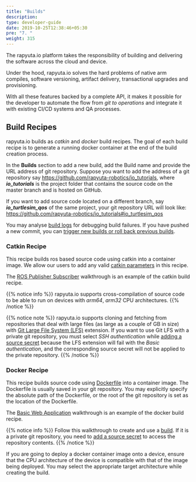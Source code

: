 ```yaml
---
title: "Builds"
description:
type: developer-guide
date: 2019-10-25T12:38:46+05:30
pre: "7. "
weight: 315
---
```

The rapyuta.io platform takes the responsibility of building and
delivering the software across the cloud and device.

Under the hood, rapyuta.io solves the hard problems of native arm
compiles, software versioning, artifact delivery, transactional
upgrades and provisioning.

With all these features backed by a complete API, it makes it
possible for the developer to automate the flow from
*git to operations* and integrate it with existing CI/CD
systems and QA processes.

## Build Recipes
rapyuta.io builds as *catkin* and *docker* build recipes. 
The goal of each build recipe is to generate a running docker container at the end of the build creation process.

In the **Builds** section to add a new build, add the Build name and provide 
the URL address of git repository. Suppose you want to add the address of a git repository
say https://github.com/rapyuta-robotics/io_tutorials,
where ***io_tutorials*** is the project folder that contains the source
code on the master branch and is hosted on GitHub.

If you want to add source code located on a different branch, say
***io_turtlesim_qos*** of the same project, your git repository URL
will look like:
https://github.com/rapyuta-robotics/io_tutorials#io_turtlesim_qos

You may analyse [build logs](/developer-guide/tooling-automation/logging/build-logs/) for
debugging build failures. If you have pushed a new commit, you can
[trigger new builds or roll back previous builds](/developer-guide/create-software-packages/builds/trigger-rollback/).

### Catkin Recipe
This recipe builds ros based source code using catkin into a container image. We allow our users to add any valid [catkin parameters](/developer-guide/create-software-packages/builds/ros-support/) in 
this recipe. 
 

The [ROS Publisher Subscriber](/build-solutions/sample-walkthroughs/basic-ros-pubsub/preinstalled-runtime/) walkthrough is an example of
the catkin build recipe.

{{% notice info %}}
rapyuta.io supports cross-compilation of source code
to be able to run on devices with *arm64*, *arm32* CPU
architectures.
{{% /notice %}}

{{% notice note %}}
rapyuta.io supports cloning and fetching from repositories
that deal with large files (as large as a couple of GB in size) with
[Git Large File System (LFS)](https://git-lfs.github.com/) extension.
If you want to use Git LFS with a private git repository, you must select *SSH authentication* while [adding a source secret](/developer-guide/create-software-packages/secrets/sourcecode-repository/#creating-source-secret) because the LFS extension will fail with the *Basic authentication*, and the corresponding source secret will not be applied to the private repository.
{{% /notice %}}



### Docker Recipe
This recipe builds source code using [Dockerfile](https://docs.docker.com/engine/reference/builder/) into a container image. The Dockerfile is usually saved in your git repository. You may explicitly specify the absolute path of the Dockerfile, or the root of the git repository is set as the location of the Dockerfile.

The [Basic Web Application](/build-solutions/sample-walkthroughs/basic-web-app/) walkthrough is an example of the docker build recipe.

{{% notice info %}}
Follow this walkthrough to create and use a [build](/developer-guide/create-software-packages/builds/build-creation/).
If it is a private git repository, you need to 
[add a source secret](/developer-guide/create-software-packages/secrets/sourcecode-repository/#creating-source-secret)
to access the repository contents. 
{{% /notice %}}

If you are going to deploy a docker container image onto a device, ensure that the
CPU architecture of the device is compatible with that of the image being
deployed. You may select the appropriate target architecture while creating the build.

